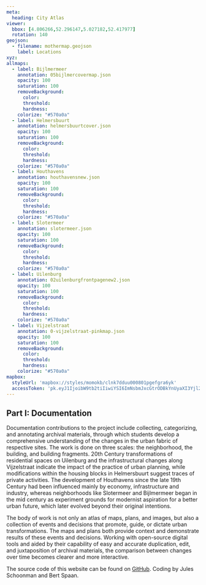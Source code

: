 ```yaml
---
meta:
  heading: City Atlas
viewer:
  bbox: [4.806266,52.296147,5.027182,52.417977]
  rotation: 140
geojson:
  - filename: mothermap.geojson
    label: Locations
xyz:
allmaps:
  - label: Bijlmermeer
    annotation: 05bijlmercovermap.json
    opacity: 100
    saturation: 100
    removeBackground:
      color:
      threshold:
      hardness:
    colorize: "#570a0a"
  - label: Helmersbuurt
    annotation: helmersbuurtcover.json
    opacity: 100
    saturation: 100
    removeBackground:
      color:
      threshold:
      hardness:
    colorize: "#570a0a"
  - label: Houthavens
    annotation: houthavensnew.json
    opacity: 100
    saturation: 100
    removeBackground:
      color:
      threshold:
      hardness:
    colorize: "#570a0a"
  - label: Slotermeer
    annotation: slotermeer.json
    opacity: 100
    saturation: 100
    removeBackground:
      color:
      threshold:
      hardness:
    colorize: "#570a0a"
  - label: Uilenburg
    annotation: 02uilenburgfrontpagenew2.json
    opacity: 100
    saturation: 100
    removeBackground:
      color:
      threshold:
      hardness:
    colorize: "#570a0a"
  - label: Vijzelstraat
    annotation: 0-vijzelstraat-pinkmap.json
    opacity: 100
    saturation: 100
    removeBackground:
      color:
      threshold:
      hardness:
    colorize: "#570a0a"
mapbox:
  styleUrl: 'mapbox://styles/momokb/clnk7dduu000801pgefgra6yk'
  accessToken: 'pk.eyJ1IjoibW9tb2tiIiwiYSI6ImNsbmJxcGtrODBkYnUyaXI3Yjl2ODR1NTkifQ.OvugAnw_FwWro66sJ7Rl5A'
---
```

## Part I: Documentation

Documentation contributions to the project include collecting, categorizing, and annotating archival materials, through which students develop a comprehensive understanding of the changes in the urban fabric of respective sites. The work is done on three scales: the neighborhood, the building, and building fragments. 20th Century transformations of residential spaces on Uilenburg and the infrastructural changes along Vijzelstraat indicate the impact of the practice of urban planning, while modifications within the housing blocks in Helmersbuurt suggest traces of private activities. The development of Houthavens since the late 19th Century had been influenced mainly by economy, infrastructure and industry, whereas neighborhoods like Slotermeer and Bijlmermeer began in the mid century as experiment grounds for modernist aspiration for a better urban future, which later evolved beyond their original intentions. 

The body of work is not only an atlas of maps, plans, and images, but also a collection of events and decisions that promote, guide, or dictate urban transformations. The maps and plans both provide context and demonstrate results of these events and decisions. Working with open-source digital tools and aided by their capability of easy and accurate duplication, edit, and juxtaposition of archival materials, the comparison between changes over time becomes clearer and more interactive. 


The source code of this website can be found on [GitHub](https://github.com/theberlage/city-atlas-app). Coding by Jules Schoonman and Bert Spaan.
